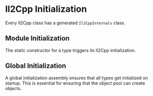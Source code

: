 # Il2Cpp Initialization

Every Il2Cpp class has a generated `Il2CppInternals` class.

## Module Initialization

The static constructor for a type triggers its Il2Cpp initialization.

## Global Initialization

A global initialization assembly ensures that all types get initialized on startup. This is essential for ensuring that the object pool can create objects.
